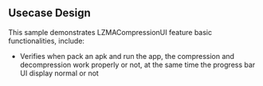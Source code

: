 ## Usecase Design

This sample demonstrates LZMACompressionUI feature basic functionalities, include:

* Verifies when pack an apk and run the app, the compression and decompression work properly or not, at the same time the progress bar UI display normal or not
